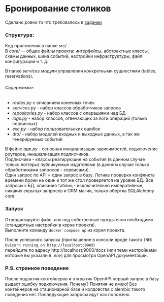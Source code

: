 # Бронирование столиков

Сделано ровно то что требовалось в
[задании](https://docs.google.com/document/d/1bgvA0GXB4Fbnr4E7v9uaTh18JMpVXFTxWRIZ4ht7bzM/edit?pli=1&tab=t.0#heading=h.7gulhfaxzbnk)

### Структура:

Код приложения в папке _src/_ .  
В _core/_ -- общие файлы проекта:
интерфейсы,
абстрактные классы,
схемы данных,
шина событий,
настройки инфраструктуры,
файл конфигурации
и т. д.

В папке _services_ модули управления конкретными сущностями (tables, reservations).

###### Содержимое:

* _routes.py_ с описанием конечных точек
* _services.py_ - набор классов обработчиков запроса
* _repositories.py_ - набор классов с операциями над БД
* _logs.py_ - набор классов, отвечающих за логи операций (только сервисных)
* _exc.py_ - набор пользовательских ошибок
* _dto/_ - набор моделей входных и выходных данных, а так же генерируемых событий

В файле _app.py_ - основная инициализация зависимостей,
подключение роутеров,
инициализация подписчиков.  
Подписчики - классы реагирующие на события (в данном случае только логгеры) публикуемые издателями (в данном случае
только обработчиками запросов - сервисами).  
Один запрос по API = один запрос в базу. Логика проверки конфликта времени брони на один и тот же стол
проверяется на уровне БД. Все запросы к БД, описания таблиц - исключительно императивные,
никаких скрытых запросов и ORM магии, только обертка SQLAlchemy core.

### Запуск

Отредактируйте файл _.env_ под собственные нужды если необходимо (стандартные настройки в корне проекта).  
Выполните команду ```docker compose up``` из корня проекта.

После успешного запуска (приглашение в консоли вроде такого ```INFO   Uvicorn running on http://localhost:9000```)  
перейдите по адресу http://localhost:9000/docs (или теми настройками которые вы указали в _.env_)
для просмотра OpenAPI документации.

### P.S. странное поведение

После поднятия контейнеров и открытия OpenAPI
первый запрос в базу выдаст ошибку подключения. Почему?
Понятия не имею! Без контейнеров на стационарной базе и колдовства с alembic такого поведения нет. Последующие запросы
идут как положено.


